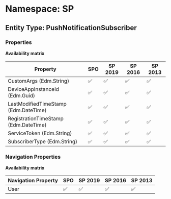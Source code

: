 # Namespace: SP

## Entity Type: PushNotificationSubscriber

### Properties

**Availability matrix**

Property | SPO | SP 2019 | SP 2016 | SP 2013
----------|-----|---------|---------|--------
CustomArgs (Edm.String) | ✅ | ✅ | ✅ | ✅
DeviceAppInstanceId (Edm.Guid) | ✅ | ✅ | ✅ | ✅
LastModifiedTimeStamp (Edm.DateTime) | ✅ | ✅ | ✅ | ✅
RegistrationTimeStamp (Edm.DateTime) | ✅ | ✅ | ✅ | ✅
ServiceToken (Edm.String) | ✅ | ✅ | ✅ | ✅
SubscriberType (Edm.String) | ✅ | ✅ | ✅ | ✅

### Navigation Properties

**Availability matrix**

Navigation Property | SPO | SP 2019 | SP 2016 | SP 2013
----------|-----|---------|---------|--------
User | ✅ | ✅ | ✅ | ✅
